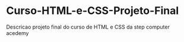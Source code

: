 # Curso-HTML-e-CSS-Projeto-Final
Descricao projeto final do curso de HTML e CSS da step computer acedemy
